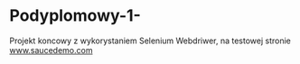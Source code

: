 # Podyplomowy-1-
Projekt koncowy z wykorystaniem Selenium Webdriwer, na testowej stronie www.saucedemo.com
